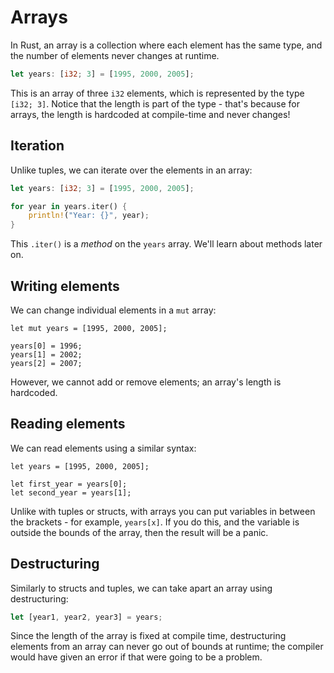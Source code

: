 # Arrays

In Rust, an array is a collection where each element has the same type, and
the number of elements never changes at runtime.

```rust
let years: [i32; 3] = [1995, 2000, 2005];
```

This is an array of three `i32` elements, which is represented by the type
`[i32; 3]`. Notice that the length is part of the type - that's because for
arrays, the length is hardcoded at compile-time and never changes!

## Iteration

Unlike tuples, we can iterate over the elements in an array:

```rust
let years: [i32; 3] = [1995, 2000, 2005];

for year in years.iter() {
    println!("Year: {}", year);
}
```

This `.iter()` is a *method* on the `years` array. We'll learn about methods
later on.

## Writing elements

We can change individual elements in a `mut` array:

```
let mut years = [1995, 2000, 2005];

years[0] = 1996;
years[1] = 2002;
years[2] = 2007;
```

However, we cannot add or remove elements; an array's length is hardcoded.

## Reading elements

We can read elements using a similar syntax:

```
let years = [1995, 2000, 2005];

let first_year = years[0];
let second_year = years[1];
```

Unlike with tuples or structs, with arrays you can put variables in between the
brackets - for example, `years[x]`. If you do this, and the variable is outside
the bounds of the array, then the result will be a panic.

## Destructuring

Similarly to structs and tuples, we can take apart an array using destructuring:

```rust
let [year1, year2, year3] = years;
```

Since the length of the array is fixed at compile time, destructuring elements
from an array can never go out of bounds at runtime; the compiler would have
given an error if that were going to be a problem.
